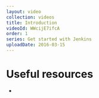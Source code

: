 ```yaml
---
layout: video
collection: videos
title: Introduction
videoId: WWcijE7ifcA
order: 1
series: Get started with Jenkins
uploadDate: 2016-03-15
---
```



# Useful resources
* <a href="" target="_blank"></a>
